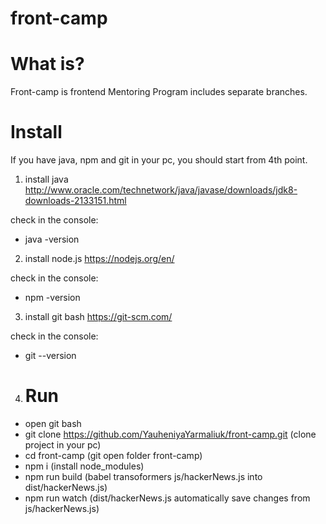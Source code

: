 # front-camp
# What is?
Front-camp is frontend Mentoring Program includes separate branches.
# Install 
  If you have java, npm and git in your pc, you should start from 4th point.

1) install java http://www.oracle.com/technetwork/java/javase/downloads/jdk8-downloads-2133151.html
 
  check in the console: 
 * java -version

2) install node.js https://nodejs.org/en/

  check in the console: 
* npm -version

3) install git bash https://git-scm.com/


  check in the console: 
* git --version 

4) # Run
* open git bash
* git clone https://github.com/YauheniyaYarmaliuk/front-camp.git (clone project in your pc)
* cd front-camp (git open folder front-camp)
* npm i (install node_modules)
* npm run build (babel transoformers js/hackerNews.js into dist/hackerNews.js) 
* npm run watch (dist/hackerNews.js automatically save changes from js/hackerNews.js)
    
